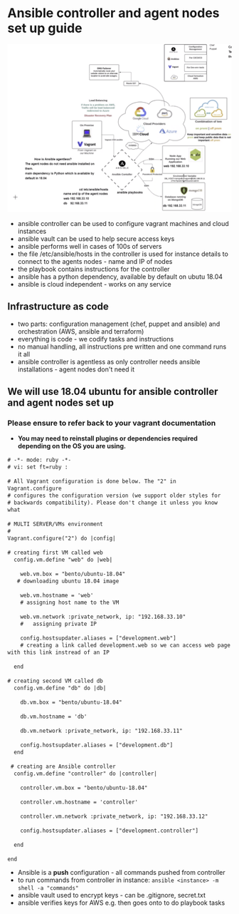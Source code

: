 
# Ansible controller and agent nodes set up guide
![ansible](ansible.png)

- ansible controller can be used to configure vagrant machines and cloud instances
- ansible vault can be used to help secure access keys
- ansible performs well in cases of 100s of servers
- the file /etc/ansible/hosts in the controller is used for instance details to connect to the agents nodes - name and IP of nodes
- the playbook contains instructions for the controller
- ansible has a python dependency, available by default on ubutu 18.04
- ansible is cloud independent - works on any service

## Infrastructure as code
- two parts: configuration management (chef, puppet and ansible) and orchestration (AWS, ansible and terraform)
- everything is code - we codify tasks and instructions
- no manual handling, all instructions pre written and one command runs it all
- ansible controller is agentless as only controller needs ansible installations - agent nodes don't need it

## We will use 18.04 ubuntu for ansible controller and agent nodes set up 
### Please ensure to refer back to your vagrant documentation

- **You may need to reinstall plugins or dependencies required depending on the OS you are using.**

```vagrant 
# -*- mode: ruby -*-
# vi: set ft=ruby :

# All Vagrant configuration is done below. The "2" in Vagrant.configure
# configures the configuration version (we support older styles for
# backwards compatibility). Please don't change it unless you know what

# MULTI SERVER/VMs environment 
#
Vagrant.configure("2") do |config|

# creating first VM called web  
  config.vm.define "web" do |web|
    
    web.vm.box = "bento/ubuntu-18.04"
   # downloading ubuntu 18.04 image

    web.vm.hostname = 'web'
    # assigning host name to the VM
    
    web.vm.network :private_network, ip: "192.168.33.10"
    #   assigning private IP
    
    config.hostsupdater.aliases = ["development.web"]
    # creating a link called development.web so we can access web page with this link instread of an IP   
        
  end
  
# creating second VM called db
  config.vm.define "db" do |db|
    
    db.vm.box = "bento/ubuntu-18.04"
    
    db.vm.hostname = 'db'
    
    db.vm.network :private_network, ip: "192.168.33.11"
    
    config.hostsupdater.aliases = ["development.db"]     
  end

 # creating are Ansible controller
  config.vm.define "controller" do |controller|
    
    controller.vm.box = "bento/ubuntu-18.04"
    
    controller.vm.hostname = 'controller'
    
    controller.vm.network :private_network, ip: "192.168.33.12"
    
    config.hostsupdater.aliases = ["development.controller"] 
    
  end

end
```
- Ansible is a **push** configuration - all commands pushed from controller
- to run commands from controller in instance: `ansible <instance> -m shell -a "commands"`
- ansible vault used to encrypt keys - can be .gitignore, secret.txt
- ansible verifies keys for AWS e.g. then goes onto to do playbook tasks





